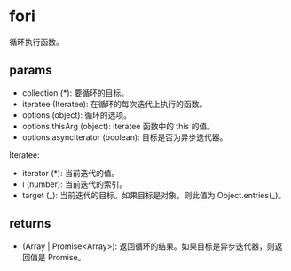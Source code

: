 # fori

循环执行函数。

## params

-   collection (\*): 要循环的目标。
-   iteratee (Iteratee): 在循环的每次迭代上执行的函数。
-   options (object): 循环的选项。
-   options.thisArg (object): iteratee 函数中的 this 的值。
-   options.asyncIterator (boolean): 目标是否为异步迭代器。

Iteratee:

-   iterator (\*): 当前迭代的值。
-   i (number): 当前迭代的索引。
-   target (\_): 当前迭代的目标。如果目标是对象，则此值为 Object.entries(\_)。

## returns

-   (Array | Promise\<Array>): 返回循环的结果。如果目标是异步迭代器，则返回值是 Promise。
